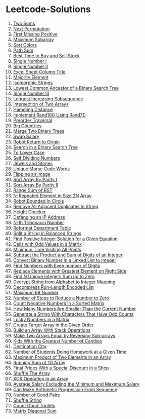 # Leetcode-Solutions

1. [Two Sums](https://github.com/itsmohitj/Leetcode-Solutions/blob/master/two_sum.py)
31. [Next Permutation](https://github.com/itsmohitj/Leetcode-Solutions/blob/master/nextPermutation.py)
41. [First Missing Positive](https://github.com/itsmohitj/Leetcode-Solutions/blob/master/firstMissingPositive.py)
53. [Maximum Subarray](https://github.com/itsmohitj/Leetcode-Solutions/blob/master/maxSubArray.py)
75. [Sort Colors](https://github.com/itsmohitj/Leetcode-Solutions/blob/master/sortColors.py)
112. [Path Sum](https://github.com/itsmohitj/Leetcode-Solutions/blob/master/hasPathSum.py)
121. [Best Time to Buy and Sell Stock](https://github.com/itsmohitj/Leetcode-Solutions/blob/master/maxProfit.py)
136. [Single Number I](https://github.com/itsmohitj/Leetcode-Solutions/blob/master/singleNumber1.py)
137. [Single Number II](https://github.com/itsmohitj/Leetcode-Solutions/blob/master/singleNumber2.py)
168. [Excel Sheet Column Title](https://github.com/itsmohitj/Leetcode-Solutions/blob/master/convertToTitle.py)
169. [Majority Element](https://github.com/itsmohitj/Leetcode-Solutions/blob/master/majorityElement.py)
205. [Isomorphic Strings](https://github.com/itsmohitj/Leetcode-Solutions/blob/master/isIsomorphic.py)
235. [Lowest Common Ancestor of a Binary Search Tree](https://github.com/itsmohitj/Leetcode-Solutions/blob/master/lowestCommonAncestorBST.py)
260. [Single Number III](https://github.com/itsmohitj/Leetcode-Solutions/blob/master/singleNumber3.py)
300. [Longest Increasing Subsequence](https://github.com/itsmohitj/Leetcode-Solutions/blob/master/lengthofLIS.py)
349. [Intersection of Two Arrays](https://github.com/itsmohitj/Leetcode-Solutions/blob/master/intersection.py)
461. [Hamming Distance](https://github.com/itsmohitj/Leetcode-Solutions/blob/master/hammingDistance.py)
470. [Implement Rand10() Using Rand7()](https://github.com/itsmohitj/Leetcode-Solutions/blob/master/rand10.py)
589. [Preorder Traversal](https://github.com/itsmohitj/Leetcode-Solutions/blob/master/preorder.py)
595. [Big Countries](https://github.com/itsmohitj/Leetcode-Solutions/blob/master/bigCountries.txt)
617. [Merge Two Binary Trees](https://github.com/itsmohitj/Leetcode-Solutions/blob/master/mergeTress.py)
627. [Swap Salary](https://github.com/itsmohitj/Leetcode-Solutions/blob/master/swapSalary.sql)
657. [Robot Return to Origin](https://github.com/itsmohitj/Leetcode-Solutions/blob/master/judgeCircle.py)
700. [Search in a Binary Search Tree](https://github.com/itsmohitj/Leetcode-Solutions/blob/master/searchBST.py)
709. [To Lower Case](https://github.com/itsmohitj/Leetcode-Solutions/blob/master/toLowerCase.py)
728. [Self Dividing Numbers](https://github.com/itsmohitj/Leetcode-Solutions/blob/master/selfDividingNumbers.py)
771. [Jewels and Stones](https://github.com/itsmohitj/Leetcode-Solutions/blob/master/numJewelsInStones.py)
804. [Unique Morse Code Words](https://github.com/itsmohitj/Leetcode-Solutions/blob/master/uniqueMorseRepresentations.py)
832. [Flipping an Image](https://github.com/itsmohitj/Leetcode-Solutions/blob/master/flipAndInvertImage.py)
905. [Sort Array By Parity I](https://github.com/itsmohitj/Leetcode-Solutions/blob/master/sortArrayByParity.py)
922. [Sort Array By Parity II](https://github.com/itsmohitj/Leetcode-Solutions/blob/master/sortArrayByParity2.py)
938. [Range Sum of BST](https://github.com/itsmohitj/Leetcode-Solutions/blob/master/rangeSumBST.py)
961. [N-Repeated Element in Size 2N Array](https://github.com/itsmohitj/Leetcode-Solutions/blob/master/repeatedNTimes.py)
1041. [Robot Bounded In Circle](https://github.com/itsmohitj/Leetcode-Solutions/blob/master/isRobotBounded.py)
1047. [Remove All Adjacent Duplicates In String](https://github.com/itsmohitj/Leetcode-Solutions/blob/master/removeDuplicates.py)
1051. [Height Checker](https://github.com/itsmohitj/Leetcode-Solutions/blob/master/heightChecker.py)
1108. [Defanging an IP Address](https://github.com/itsmohitj/Leetcode-Solutions/blob/master/defanIPaddr.py)
1137. [N-th Tribonacci Number](https://github.com/itsmohitj/Leetcode-Solutions/blob/master/tribonacci.py)
1179. [Reformat Department Table](https://github.com/itsmohitj/Leetcode-Solutions/blob/master/reformatDepttTable.txt)
1221. [Split a String in Balanced Strings](https://github.com/itsmohitj/Leetcode-Solutions/blob/master/balancedStringSplit.py)
1237. [Find Positive Integer Solution for a Given Equation](https://github.com/itsmohitj/Leetcode-Solutions/blob/master/findSolution.py)
1252. [Cells with Odd Values in a Matrix](https://github.com/itsmohitj/Leetcode-Solutions/blob/master/oddCells.py)
1266. [Minimum Time Visiting All Points](https://github.com/itsmohitj/Leetcode-Solutions/blob/master/minTimeToVisitAllPoints.py)
1281. [Subtract the Product and Sum of Digits of an Integer](https://github.com/itsmohitj/Leetcode-Solutions/blob/master/subtractProductAndSum.py)
1290. [Convert Binary Number in a Linked List to Integer](https://github.com/itsmohitj/Leetcode-Solutions/blob/master/getDecimalValue.py)
1295. [Find Numbers with Even number of Digits](https://github.com/itsmohitj/Leetcode-Solutions/blob/master/findNumbers.py)
1299. [Replace Elements with Greatest Element on Right Side](https://github.com/itsmohitj/Leetcode-Solutions/blob/master/replaceElements.py)
1304. [Find N Unique Integers Sum up to Zero](https://github.com/itsmohitj/Leetcode-Solutions/blob/master/sumZero.py)
1309. [Decrypt String from Alphabet to Integer Mapping](https://github.com/itsmohitj/Leetcode-Solutions/blob/master/freqAlphabets.py)
1313. [Decompress Run-Length Encoded List](https://github.com/itsmohitj/Leetcode-Solutions/blob/master/decompressRLElist.py)
1323. [Maximum 69 Number](https://github.com/itsmohitj/Leetcode-Solutions/blob/master/maximum69Number.py)
1342. [Number of Steps to Reduce a Number to Zero](https://github.com/itsmohitj/Leetcode-Solutions/blob/master/numberOfSteps.py)
1351. [Count Negative Numbers in a Sorted Matrix](https://github.com/itsmohitj/Leetcode-Solutions/blob/master/countNegatives.py)
1365. [How Many Numbers Are Smaller Than the Current Number](https://github.com/itsmohitj/Leetcode-Solutions/blob/master/smallerNumberThanCurrent.py)
1374. [Generate a String With Characters That Have Odd Counts](https://github.com/itsmohitj/Leetcode-Solutions/blob/master/generateTheString.py)
1380. [Lucky Numbers in a Matrix](https://github.com/itsmohitj/Leetcode-Solutions/blob/master/luckyNumbers.py)
1389. [Create Target Array in the Given Order](https://github.com/itsmohitj/Leetcode-Solutions/blob/master/createTargetArray.py)
1441. [Build an Array With Stack Operations](https://github.com/itsmohitj/Leetcode-Solutions/blob/master/buildArray.py)
1460. [Make Two Arrays Equal by Reversing Sub-arrays](https://github.com/itsmohitj/Leetcode-Solutions/blob/master/canBeEqual.py)
1431. [Kids With the Greatest Number of Candies](https://github.com/itsmohitj/Leetcode-Solutions/blob/master/kids_with_the_greatest_number_of_candies.py)
1436. [Destination City](https://github.com/itsmohitj/Leetcode-Solutions/blob/master/destCity.py)
1450. [Number of Students Doing Homework at a Given Time](https://github.com/itsmohitj/Leetcode-Solutions/blob/master/busyStudent.py)
1464. [Maximum Product of Two Elements in an Array](https://github.com/itsmohitj/Leetcode-Solutions/blob/master/maxProduct.py)
1470. [Running Sum of 1D Array](https://github.com/itsmohitj/Leetcode-Solutions/blob/master/running_sum.py)
1475. [Final Prices With a Special Discount in a Shop](https://github.com/itsmohitj/Leetcode-Solutions/blob/master/finalPrices.py)
1480. [Shuffle The Array](https://github.com/itsmohitj/Leetcode-Solutions/blob/master/shuffle_the_array.py)
1486. [XOR Operation in an Array](https://github.com/itsmohitj/Leetcode-Solutions/blob/master/xorOperation.py)
1491. [Average Salary Excluding the Minimum and Maximum Salary](https://github.com/itsmohitj/Leetcode-Solutions/blob/master/averageSalary.py)
1502. [Can Make Arithmetic Progression From Sequence](https://github.com/itsmohitj/Leetcode-Solutions/blob/master/canMakeAP.py)
1512. [Number of Good Pairs](https://github.com/itsmohitj/Leetcode-Solutions/blob/master/num_identical_pairs.py)
1528. [Shuffle String](https://github.com/itsmohitj/Leetcode-Solutions/blob/master/restoreString.py)
1534. [Count Good Triplets](https://github.com/itsmohitj/Leetcode-Solutions/blob/master/countGoodTriplets.py)
1572. [Matrix Diagonal Sum](https://github.com/itsmohitj/Leetcode-Solutions/blob/master/diagonalSum.py)

